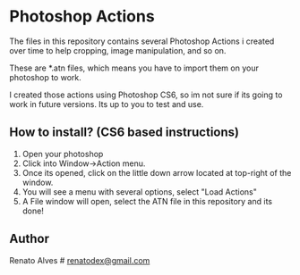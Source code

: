 Photoshop Actions
=======================

The files in this repository contains several Photoshop Actions i created over time to help cropping, image manipulation, and so on.

These are *.atn files, which means you have to import them on your photoshop to work.

I created those actions using Photoshop CS6, so im not sure if its going to work in future versions. Its up to you to test and use.

## How to install? (CS6 based instructions)

1. Open your photoshop
2. Click into Window->Action menu.
3. Once its opened, click on the little down arrow located at top-right of the window.
4. You will see a menu with several options, select "Load Actions"
5. A File window will open, select the ATN file in this repository and its done!

## Author

Renato Alves # renatodex@gmail.com